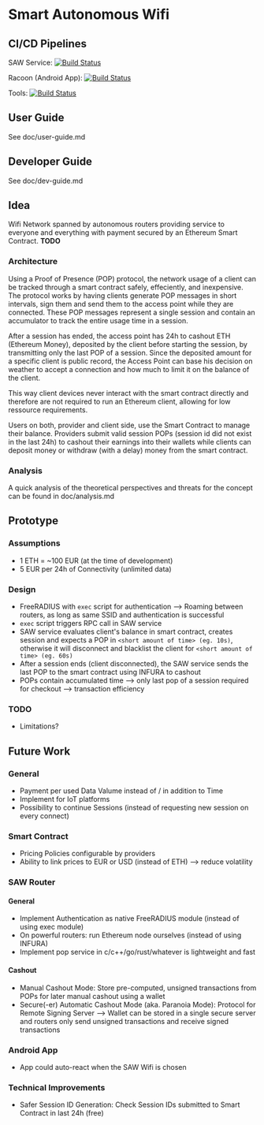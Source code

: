 # Smart Autonomous Wifi
## CI/CD Pipelines
SAW Service: [![Build Status](https://dev.azure.com/danielsel/saw/_apis/build/status/saw-service?branchName=develop)](https://dev.azure.com/danielsel/saw/_build/latest?definitionId=11&branchName=develop)

Racoon (Android App): [![Build Status](https://dev.azure.com/danielsel/saw/_apis/build/status/saw-client-racoon?branchName=develop)](https://dev.azure.com/danielsel/saw/_build/latest?definitionId=12&branchName=develop)

Tools: [![Build Status](https://dev.azure.com/danielsel/saw/_apis/build/status/tools-docker?branchName=develop)](https://dev.azure.com/danielsel/saw/_build/latest?definitionId=4&branchName=develop)

## User Guide
See doc/user-guide.md

## Developer Guide
See doc/dev-guide.md


## Idea
Wifi Network spanned by autonomous routers providing service to everyone and everything with payment secured by an Ethereum Smart Contract.
**TODO**

### Architecture
Using a Proof of Presence (POP) protocol, the network usage of a client can be tracked through a smart contract safely, effeciently, and inexpensive. The protocol works by having clients generate POP messages in short intervals, sign them and send them to the access point while they are connected. These POP messages represent a single session and contain an accumulator to track the entire usage time in a session. 

After a session has ended, the access point has 24h to cashout ETH (Ethereum Money), deposited by the client before starting the session, by transmitting only the last POP of a session. Since the deposited amount for a specific client is public record, the Access Point can base his decision on weather to accept a connection and how much to limit it on the balance of the client. 

This way client devices never interact with the smart contract directly and therefore are not required to run an Ethereum client, allowing for low ressource requirements.

Users on both, provider and client side, use the Smart Contract to manage their balance. Providers submit valid session POPs (session id did not exist in the last 24h) to cashout their earnings into their wallets while clients can deposit money or withdraw (with a delay) money from the smart contract.

### Analysis
A quick analysis of the theoretical perspectives and threats for the concept can be found in doc/analysis.md


## Prototype
### Assumptions
* 1 ETH = ~100 EUR (at the time of development)
* 5 EUR per 24h of Connectivity (unlimited data)

### Design
* FreeRADIUS with `exec` script for authentication --> Roaming between routers, as long as same SSID and authentication is successful
* `exec` script triggers RPC call in SAW service
* SAW service evaluates client's balance in smart contract, creates session and expects a POP in `<short amount of time> (eg. 10s)`, otherwise it will disconnect and blacklist the client for `<short amount of time> (eg. 60s)`
* After a session ends (client disconnected), the SAW service sends the last POP to the smart contract using INFURA to cashout
* POPs contain accumulated time --> only last pop of a session required for checkout --> transaction efficiency

### TODO
* Limitations?


## Future Work
### General
* Payment per used Data Valume instead of / in addition to Time
* Implement for IoT platforms
* Possibility to continue Sessions (instead of requesting new session on every connect)

### Smart Contract
* Pricing Policies configurable by providers
* Ability to link prices to EUR or USD (instead of ETH) --> reduce volatility

### SAW Router
#### General
* Implement Authentication as native FreeRADIUS module (instead of using exec module)
* On powerful routers: run Ethereum node ourselves (instead of using INFURA)
* Implement pop service in c/c++/go/rust/whatever is lightweight and fast
#### Cashout
* Manual Cashout Mode: Store pre-computed, unsigned transactions from POPs for later manual cashout using a wallet
* Secure(-er) Automatic Cashout Mode (aka. Paranoia Mode): Protocol for Remote Signing Server --> Wallet can be stored in a single secure server and routers only send unsigned transactions and receive signed transactions 

### Android App
* App could auto-react when the SAW Wifi is chosen

### Technical Improvements
* Safer Session ID Generation: Check Session IDs submitted to Smart Contract in last 24h (free)